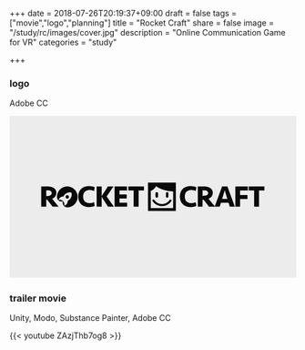 +++
date = 2018-07-26T20:19:37+09:00
draft = false
tags = ["movie","logo","planning"]
title = "Rocket Craft"
share = false
image = "/study/rc/images/cover.jpg"
description = "Online Communication Game for VR"
categories = "study"

+++

### logo

Adobe CC

![](images/rc_00.jpg)

### trailer movie

Unity, Modo, Substance Painter, Adobe CC

{{< youtube ZAzjThb7og8 >}}
